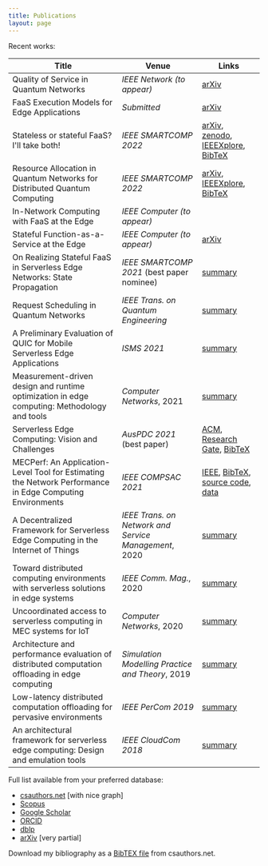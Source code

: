 ```yaml
---
title: Publications
layout: page
---
```


Recent works:

| Title | Venue | Links |
| ----- | ----- | ----- |
| Quality of Service in Quantum Networks | _IEEE Network (to appear)_ | [arXiv](https://arxiv.org/abs/2204.09538) |
| FaaS Execution Models for Edge Applications | _Submitted_ | [arXiv](https://arxiv.org/abs/2111.06595) |
| Stateless or stateful FaaS? I'll take both! | _IEEE SMARTCOMP 2022_ | [arXiv](https://arxiv.org/abs/2203.06385), [zenodo](https://doi.org/10.5281/zenodo.6839547), [IEEEXplore](https://ieeexplore.ieee.org/document/9820750), [BibTeX](bib/smartcomp2022stateless.bib) |
| Resource Allocation in Quantum Networks for Distributed Quantum Computing | _IEEE SMARTCOMP 2022_ | [arXiv](https://arxiv.org/abs/2203.05844), [IEEEXplore](https://ieeexplore.ieee.org/document/9821091), [BibTeX](bib/smartcomp2022resource.bib) |
| In-Network Computing with FaaS at the Edge | _IEEE Computer (to appear)_ | |
| Stateful Function-as-a-Service at the Edge | _IEEE Computer (to appear)_ | [arXiv](https://arxiv.org/abs/2109.15040) |
| On Realizing Stateful FaaS in Serverless Edge Networks: State Propagation | _IEEE SMARTCOMP 2021_ (best paper nominee) | [summary](statefulfaas.md) |
| Request Scheduling in Quantum Networks | _IEEE Trans. on Quantum Engineering_ | [summary](tqe2021.md) |
| A Preliminary Evaluation of QUIC for Mobile Serverless Edge Applications | _ISMS 2021_ | [summary](isms2021.md) |
| Measurement-driven design and runtime optimization in edge computing: Methodology and tools | _Computer Networks_, 2021 | [summary](mecperf.md) |
| Serverless Edge Computing: Vision and Challenges | _AusPDC 2021_ (best paper) | [ACM](https://dl.acm.org/doi/10.1145/3437378.3444367), [Research Gate](https://www.researchgate.net/publication/347513802_Serverless_Edge_Computing_Vision_and_Challenges), [BibTeX](bib/auspdc2021.bib) |
| MECPerf: An Application-Level Tool for Estimating the Network Performance in Edge Computing Environments | _IEEE COMPSAC 2021_ | [IEEE](https://ieeexplore.ieee.org/abstract/document/9202841), [BibTeX](bib/compsac20.bib), [source code](https://github.com/MECPerf/MECPerf), [data](https://zenodo.org/record/3767097#.X-nWEelKjWc)|
| A Decentralized Framework for Serverless Edge Computing in the Internet of Things | _IEEE Trans. on Network and Service Management_, 2020 | [summary](cloudcom2018.md) |
| Toward distributed computing environments with serverless solutions in edge systems | _IEEE Comm. Mag._, 2020 | [summary](serverless-etsi.md) |
| Uncoordinated access to serverless computing in MEC systems for IoT | _Computer Networks_, 2020 | [summary](uncoord.md) |
| Architecture and performance evaluation of distributed computation offloading in edge computing | _Simulation Modelling Practice and Theory_, 2019 | [summary](simpat.md) |
| Low-latency distributed computation offloading for pervasive environments | _IEEE PerCom 2019_ | [summary](percom2019.md)
| An architectural framework for serverless edge computing: Design and emulation tools | _IEEE CloudCom 2018_ | [summary](cloudcom2018.md) |

Full list available from your preferred database:

- [csauthors.net](https://www.csauthors.net/claudio-cicconetti/) [with nice graph]
- [Scopus](https://www.scopus.com/authid/detail.uri?authorId=22033885800)
- [Google Scholar](https://scholar.google.it/citations?user=sTVmHWUAAAAJ)
- [ORCID](https://orcid.org/0000-0003-4503-4223)
- [dblp](https://dblp.org/pers/hd/c/Cicconetti:Claudio)
- [arXiv](http://arxiv.org/a/cicconetti_c_1) [very partial]

Download my bibliography as a [BibTEX file](https://www.csauthors.net/claudio-cicconetti/claudio-cicconetti.bib) from csauthors.net.
